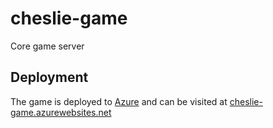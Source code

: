 cheslie-game
============

Core game server

Deployment
----------

The game is deployed to [Azure](https://portal.azure.com) and can be visited at [cheslie-game.azurewebsites.net](http://cheslie-game.azurewebsites.net/)
